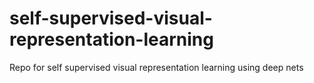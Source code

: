 # self-supervised-visual-representation-learning
Repo for self supervised visual representation learning using deep nets
